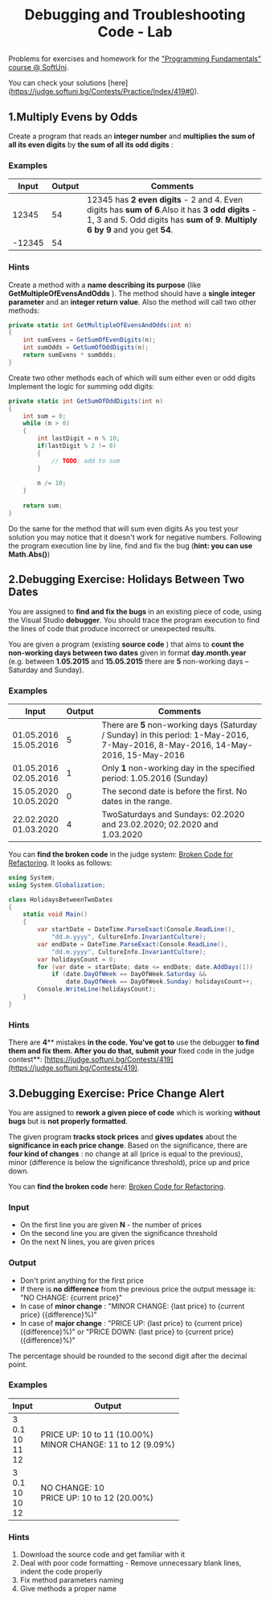 # <p align="center"> Debugging and Troubleshooting Code - Lab  <p>

Problems for exercises and homework for the [&quot;Programming Fundamentals&quot; course @ SoftUni](https://softuni.bg/courses/programming-fundamentals).

You can check your solutions [here] (https://judge.softuni.bg/Contests/Practice/Index/419#0).

## 1.Multiply Evens by Odds

Create a program that reads an **integer number** and **multiplies the sum of all its even digits** by **the sum of all its odd digits** :

### Examples

| **Input** | **Output** | **Comments** |
| --- | --- | --- |
| 12345 | 54 | 12345 has **2 even digits** - 2 and 4. Even digits has **sum of 6**.Also it has **3 odd digits** - 1, 3 and 5. Odd digits has **sum of 9**. **Multiply 6 by 9** and you get **54**. |
| -12345 | 54 |   |

### Hints

Create a method with a **name describing its purpose** (like **GetMultipleOfEvensAndOdds** ). The method should have a **single integer parameter** and an **integer return value**. Also the method will call two other methods:

```C#
private static int GetMultipleOfEvensAndOdds(int n)
{
	int sumEvens = GetSumOfEvenDigits(n);
	int sumOdds = GetSumOfOddDigits(n);
	return sumEvens * sumOdds;
}
```
Create two other methods each of which will sum either even or odd digits
Implement the logic for summing odd digits:
```C#
private static int GetSumOfOddDigits(int n)
{
	int sum = 0;
	while (n > 0)
	{
		int lastDigit = n % 10;
		if(lastDigit % 2 != 0)
		{
			// TODO: add to sum
		}
		
		n /= 10;
	}
	
	return sum;
}
```
Do the same for the method that will sum even digits
As you test your solution you may notice that it doesn&#39;t work for negative numbers. Following the program execution line by line, find and fix the bug (**hint: you can use Math.Abs()**)

## 2.Debugging Exercise: Holidays Between Two Dates

You are assigned to **find and fix the bugs** in an existing piece of code, using the Visual Studio **debugger**. You should trace the program execution to find the lines of code that produce incorrect or unexpected results.

You are given a program (existing **source code** ) that aims to **count the non-working days between two dates** given in format **day.month.year** (e.g. between **1.05.2015** and **15.05.2015** there are **5** non-working days – Saturday and Sunday).

### Examples

| **Input** | **Output** | **Comments** |
| --- | --- | --- |
| 01.05.2016 <br/> 15.05.2016 | 5 | There are **5** non-working days (Saturday / Sunday) in this period: 1-May-2016, 7-May-2016, 8-May-2016, 14-May-2016, 15-May-2016 |
| 01.05.2016<br/> 02.05.2016 | 1 | Only **1** non-working day in the specified period: 1.05.2016 (Sunday) |
| 15.05.2020 <br/> 10.05.2020 | 0 | The second date is before the first. No dates in the range. |
| 22.02.2020<br/> 01.03.2020 | 4 | TwoSaturdays and Sundays:  02.2020 and 23.02.2020; 02.2020 and 1.03.2020 |

You can **find the broken code** in the judge system: [Broken Code for Refactoring](https://softuni.bg/downloads/svn/soft-tech/Jan-2017/Programming-Fundamentals-Extended-Jan-2017/05.%20Programming-Fundamentals-Debugging-and-Troubleshooting-Code/05.%20Programming-Fundamentals-Debugging-and-Troubleshooting-Code-Lab-Broken-Solutions.zip). It looks as follows:

```C#
using System;
using System.Globalization;

class HolidaysBetweenTwoDates
{
    static void Main()
    {
        var startDate = DateTime.ParseExact(Console.ReadLine(),
            "dd.m.yyyy", CultureInfo.InvariantCulture);
        var endDate = DateTime.ParseExact(Console.ReadLine(),
            "dd.m.yyyy", CultureInfo.InvariantCulture);
        var holidaysCount = 0;
        for (var date = startDate; date <= endDate; date.AddDays(1))
            if (date.DayOfWeek == DayOfWeek.Saturday &&
                date.DayOfWeek == DayOfWeek.Sunday) holidaysCount++;
        Console.WriteLine(holidaysCount);
    }
}
```

### Hints

There are **4**** mistakes **in the code. You&#39;ve got to** use the debugger **to find them and fix them. After you do that, submit your** fixed code in the judge contest**: [https://judge.softuni.bg/Contests/419](https://judge.softuni.bg/Contests/419).

## 3.Debugging Exercise: Price Change Alert

You are assigned to **rework a given piece of code** which is working **without bugs** but is **not properly formatted**.

The given program **tracks stock prices** and **gives updates** about the **significance in each price change**. Based on the significance, there are **four kind of changes** : no change at all (price is equal to the previous), minor (difference is below the significance threshold), price up and price down.

You can **find the broken code** here: [Broken Code for Refactoring](https://softuni.bg/downloads/svn/soft-tech/Jan-2017/Programming-Fundamentals-Extended-Jan-2017/05.%20Programming-Fundamentals-Debugging-and-Troubleshooting-Code/05.%20Programming-Fundamentals-Debugging-and-Troubleshooting-Code-Lab-Broken-Solutions.zip).

### Input

- On the first line you are given **N** - the number of prices
- On the second line you are given the significance threshold
- On the next N lines, you are given prices

### Output

- Don&#39;t print anything for the first price
- If there is **no difference** from the previous price the output message is: &quot;NO CHANGE: {current price}&quot;
- In case of **minor change** : &quot;MINOR CHANGE: {last price} to {current price} ({difference}%)&quot;
- In case of **major change** : &quot;PRICE UP: {last price} to {current price} ({difference}%)&quot; or &quot;PRICE DOWN: {last price} to {current price} ({difference}%)&quot;

The percentage should be rounded to the second digit after the decimal point.

### Examples

| **Input** | **Output** |
| --- | --- |
| 3 <br/> 0.1<br/>10<br/>11<br/>12 | PRICE UP: 10 to 11 (10.00%)<br/>MINOR CHANGE: 11 to 12 (9.09%) |
| 3<br/>0.1<br/>10<br/>10<br/>12 | NO CHANGE: 10<br/>PRICE UP: 10 to 12 (20.00%) |

### Hints

1. Download the source code and get familiar with it
2. Deal with poor code formatting - Remove unnecessary blank lines, indent the code properly
3. Fix method parameters naming
4. Give methods a proper name